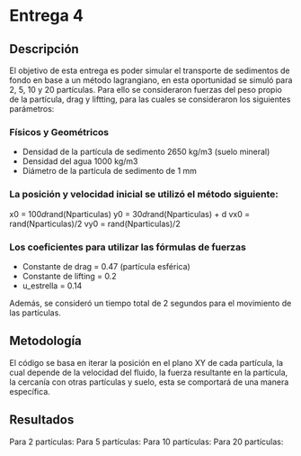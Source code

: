 # Entrega 4
## Descripción

El objetivo de esta entrega es poder simular el transporte de sedimentos de fondo en base a un método lagrangiano, en esta oportunidad se simuló para 2, 5, 10 y 20 partículas. Para ello se consideraron fuerzas del peso propio de la partícula, drag y liftting, para las cuales se consideraron los siguientes parámetros:

### Físicos y Geométricos
- Densidad de la partícula de sedimento 2650 kg/m3 (suelo mineral)
- Densidad del agua 1000 kg/m3
- Diámetro de la partícula de sedimento de 1 mm

### La posición y velocidad inicial se utilizó el método siguiente:
x0 = 100*d*rand(Nparticulas)
y0 = 30*d*rand(Nparticulas) + d
vx0 = rand(Nparticulas)/2
vy0 = rand(Nparticulas)/2

### Los coeficientes para utilizar las fórmulas de fuerzas
- Constante de drag = 0.47 (partícula esférica)
- Constante de lifting = 0.2
- u_estrella = 0.14

Además, se consideró un tiempo total de 2 segundos para el movimiento de las partículas.
## Metodología

El código se basa en iterar la posición en el plano XY de cada partícula, la cual depende de la velocidad del fluido, la fuerza resultante en la partícula, la cercanía con otras partículas y suelo, esta se comportará de una manera específica.

## Resultados

Para 2 partículas:
Para 5 partículas:
Para 10 partículas:
Para 20 partículas:







